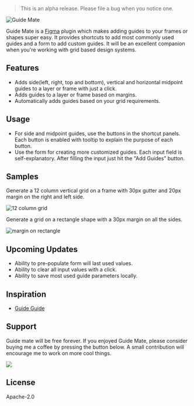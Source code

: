 > This is an alpha release. Please file a bug when you notice one.

![Guide Mate](https://i.ibb.co/R6V6qkZ/Banner.png)

Guide Mate is a [Figma](figma.com) plugin which makes adding guides to your frames or shapes super easy. It provides shortcuts to add most commonly used guides and a form to add custom guides. It will be an excellent companion when you're working with grid based design systems.

## Features
- Adds side(left, right, top and bottom), vertical and horizontal midpoint guides to a layer or frame with just a click.
- Adds guides to a layer or frame based on margins.
- Automatically adds guides based on your grid requirements.

## Usage
- For side and midpoint guides, use the buttons in the shortcut panels. Each button is enabled with tooltip to explain the purpose of each button.
- Use the form for creating more customized guides. Each input field is self-explanatory. After filling the input just hit the "Add Guides" button.

## Samples

Generate a 12 column vertical grid on a frame with 30px gutter and 20px margin on the right and left side.

![12 column grid](https://i.ibb.co/55dhFjC/Screenshot-2019-08-03-at-10-43-38-PM.png)

Generate a grid on a rectangle shape with a 30px margin on all the sides.

![margin on rectangle](https://i.ibb.co/MB9kXVM/Screenshot-2019-08-03-at-10-48-18-PM.png)

## Upcoming Updates

- Ability to pre-populate form will last used values.
- Ability to clear all input values with a click.
- Ability to save most used guide parameters locally.

## Inspiration

- [Guide Guide](https://guideguide.me/)

## Support

Guide mate will be free forever. If you enjoyed Guide Mate, please consider buying me a coffee by pressing the button below. A small contribution will encourage me to work on more cool things.

<a href="https://www.buymeacoffee.com/cAHgxoB" target="_blank">
  <img src="https://i.ibb.co/c2nhfwv/image.png">
</a>


## License
Apache-2.0
